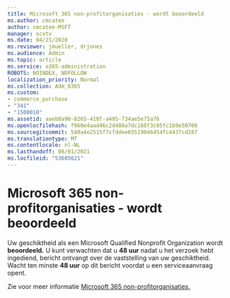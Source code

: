 ```yaml
---
title: Microsoft 365 non-profitorganisaties - wordt beoordeeld
ms.author: cmcatee
author: cmcatee-MSFT
manager: scotv
ms.date: 04/21/2020
ms.reviewer: jmueller, drjones
ms.audience: Admin
ms.topic: article
ms.service: o365-administration
ROBOTS: NOINDEX, NOFOLLOW
localization_priority: Normal
ms.collection: Adm_O365
ms.custom:
- commerce_purchase
- "341"
- "1500010"
ms.assetid: aaeb8a90-8265-410f-a495-734ae5e75a76
ms.openlocfilehash: f960e4aad46c2d480a7dc168f3c05fc1b9e50700
ms.sourcegitcommit: 540a4e2515f7cfddee65519046454fc4437cd287
ms.translationtype: MT
ms.contentlocale: nl-NL
ms.lasthandoff: 08/01/2021
ms.locfileid: "53685621"
---
```

# <a name="microsoft-365-for-nonprofits---under-review"></a>Microsoft 365 non-profitorganisaties - wordt beoordeeld

Uw geschiktheid als een Microsoft Qualified Nonprofit Organization wordt **beoordeeld.** U kunt verwachten dat u **48 uur** nadat u het verzoek hebt ingediend, bericht ontvangt over de vaststelling van uw geschiktheid. Wacht ten minste **48 uur** op dit bericht voordat u een serviceaanvraag opent.  

Zie voor meer informatie [Microsoft 365 non-profitorganisaties.](https://www.microsoft.com/nonprofits/microsoft-365) 
